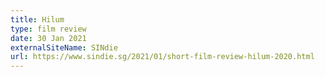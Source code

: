 ```yaml
---
title: Hilum
type: film review
date: 30 Jan 2021
externalSiteName: SINdie
url: https://www.sindie.sg/2021/01/short-film-review-hilum-2020.html
---
```

